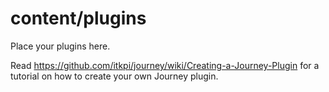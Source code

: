 # content/plugins

Place your plugins here.

Read https://github.com/itkpi/journey/wiki/Creating-a-Journey-Plugin for a tutorial on how to create your own Journey plugin.
